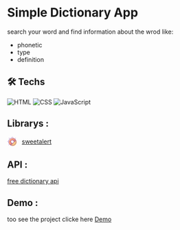 # Simple Dictionary App

search your word and find information about the wrod like:

- phonetic
- type
- definition

## 🛠 Techs

![HTML](https://img.shields.io/badge/HTML5-E34F26?style=for-the-badge&logo=html5&logoColor=white)
![CSS](https://img.shields.io/badge/CSS3-1572B6?style=for-the-badge&logo=css3&logoColor=white)
![JavaScript](https://img.shields.io/badge/JavaScript-323330?style=for-the-badge&logo=javascript&logoColor=F7DF1E)

## Librarys :

<div style="display: flex;align-items: center;gap:10px;">
<svg width="24px" xmlns="http://www.w3.org/2000/svg" viewBox="15.4 -120.3 269.3 269.3"><circle id="lower_circle" cx="161.8" cy="27" r="100.2" fill="#fdcc80"></circle><circle id="inner_circle" cx="149.4" cy="14.2" r="36.8" fill="#fff"></circle><path id="upper_frosting" d="M108.7 105.5c-6.6.3-31.9-13.4-42.4-49.5-1.9-6.6-4.5-16.8-4.5-29.6 0-55 44.6-99.6 99.6-99.6 13.1 0 23.5 2.7 29.6 4.5 34.4 10.4 48 34.1 44.9 40.5s-10.6-3.4-22.9-2.5c-1.4.1-4.2 4-4.2 6.2 0 7.2 13.5 12.7 14.6 15.9 1.7 5 3.4 6.2 2.3 9.5-1.5 4.8-2.9 3.6-5.2 5.9-.9.9-5.6.7-16.6-1.7-5.9-1.3-18-11.2-18-11.4 0-.4-16.2-13.3-30.2-14.8-6.6-.7-28.1-2.8-39.2 19.2-.5 1.1-4.4 20-4.2 22.5.9 11.9 7 24.7 12.1 27.5 11.7 6.4 12.9 14.7 12.8 14.4-.1-.4 7.8 14.7 8.2 17.3.3 2.1-.8 7.4-3.7 8.7-3.5 1.5-7.7-1.7-8.4-2.1-.8-.5-10.7-16.3-19.5-13.1-.8.3-6 3.7-7.6 5-.3.2 4.8 15.4 5.6 18.5.5 1.8-2.3 8.7-3.1 8.7z" opacity=".5" fill="#fa7471"></path><g id="sprinkles"><path d="M135.1-69.3h-.2c-2.3.4-3.8 2.6-3.4 4.9.4 2.3 2.6 3.8 4.9 3.4.8-.1 1.5-.5 2.1-1 1-.9 1.6-2.3 1.4-3.7-.3-2.3-2.5-3.9-4.8-3.6z" style="fill: rgb(250, 116, 113);"></path><path d="M181.7-65c-2.3-.1-4.3 1.7-4.5 4l-.5 8.4c-.1 2.3 1.7 4.3 4 4.5 1.2.1 2.2-.3 3.1-1.1.8-.7 1.3-1.7 1.4-2.9l.5-8.4c.1-2.4-1.7-4.4-4-4.5z" style="fill: rgb(250, 116, 113);"></path><path d="M94.4 47.1c-2.3-.1-4.3 1.7-4.5 4l-.5 8.4c-.1 2.3 1.7 4.3 4 4.5 1.2.1 2.2-.3 3.1-1.1.8-.7 1.3-1.7 1.4-2.9l.5-8.4c.1-2.4-1.7-4.4-4-4.5z" style="fill: rgb(250, 116, 113);"></path><path d="M65.4 1.7c-2.3-.1-4.3 1.7-4.5 4l-.5 8.4c-.1 2.3 1.7 4.3 4 4.5 1.2.1 2.2-.3 3.1-1.1s1.3-1.7 1.4-2.9l.5-8.4c.1-2.3-1.7-4.3-4-4.5z" style="fill: rgb(165, 117, 183);"></path><path d="M157.2-61.8l-6.2 5.6c-1.7 1.6-1.9 4.2-.3 6 1.6 1.7 4.2 1.9 6 .3l6.2-5.6c1.7-1.6 1.9-4.2.3-6s-4.3-1.9-6-.3z" style="fill: rgb(165, 117, 183);"></path><path d="M93.8-23.3l-8.3-.5c-2.3-.1-4.3 1.7-4.5 4s1.7 4.3 4 4.5l8.3.5c1.2.1 2.2-.3 3.1-1.1.8-.7 1.3-1.7 1.4-2.9.1-2.4-1.7-4.4-4-4.5z" style="fill: rgb(250, 116, 113);"></path><path d="M189.1-35.1l-8.3-.5c-2.3-.1-4.3 1.7-4.5 4s1.7 4.3 4 4.5l8.3.5c1.2.1 2.2-.3 3.1-1.1s1.3-1.7 1.4-2.9c.1-2.4-1.6-4.4-4-4.5z" style="fill: rgb(165, 117, 183);"></path><path d="M132.4-42.3l-7.1-4.4c-2-1.2-4.6-.6-5.8 1.4-1.2 2-.6 4.6 1.4 5.8l7.1 4.4c1 .6 2.1.8 3.2.5 1.1-.2 2-.9 2.6-1.9 1.1-2 .5-4.6-1.4-5.8z" style="fill: rgb(250, 116, 113);"></path><path d="M88.2 5.7c-2.1 1.1-2.8 3.7-1.7 5.7l4 7.4c1.1 2.1 3.7 2.8 5.7 1.7 1.1-.6 1.8-1.6 2.1-2.7.3-1 .1-2.1-.4-3l-4-7.4c-1.1-2-3.7-2.8-5.7-1.7z" style="fill: rgb(165, 117, 183);"></path></g><g class="hair"><path d="M232.5-83.3c-2.2 3.1-4.6 6-7.2 8.7-1.8 1.9-1.7 4.9.1 6.7 1.9 1.8 4.9 1.7 6.7-.1 2.9-3 5.6-6.3 8-9.7 1.5-2.1 1-5.1-1.1-6.6s-5-1.1-6.5 1z" style="fill: rgb(165, 117, 183);"></path><path d="M144.7-113.4c.2 3.7.2 7.5-.2 11.2-.2 2.6 1.7 4.9 4.3 5.1 2.6.2 4.9-1.7 5.1-4.3.4-4.2.4-8.4.2-12.6-.2-2.6-2.4-4.6-5-4.4-2.5.1-4.5 2.4-4.4 5z" style="fill: rgb(165, 117, 183);"></path><path d="M59.3-75.7c3.1 2.2 6 4.5 8.7 7.1 1.9 1.8 4.9 1.7 6.7-.2s1.7-4.9-.2-6.7c-3-2.9-6.3-5.5-9.8-8-2.1-1.5-5.1-1-6.6 1.1s-1 5.2 1.2 6.7z" style="fill: rgb(165, 117, 183);"></path><path d="M22.6 11.6c3.7-.2 7.5-.1 11.2.3 2.6.3 4.9-1.6 5.2-4.2s-1.6-4.9-4.2-5.2c-4.2-.4-8.4-.5-12.6-.3-2.6.1-4.6 2.3-4.5 4.9.1 2.7 2.3 4.7 4.9 4.5z" style="fill: rgb(165, 117, 183);"></path><path d="M60.2 102.2c2.2-3 4.6-5.9 7.2-8.6 1.8-1.9 1.8-4.9-.1-6.7-1.9-1.8-4.9-1.8-6.7.1-2.9 3-5.6 6.3-8.1 9.7-1.5 2.1-1 5.1 1.1 6.6 2.1 1.4 5 1 6.6-1.1z" style="fill: rgb(165, 117, 183);"></path></g><circle cx="149.1" cy="15" r="99.4" style="stroke-width: 8.2; stroke: rgb(138, 61, 155); fill: none; stroke-miterlimit: 10;"></circle><g id="side_swirl"><path d="M192.5 5.6c4.2-4.4 9.6.5 13.6 2.9 4 2.3 7.9 3.4 12.4 2.3 8.7-1.9 13.9-9.9 10.2-18.5-1.9-4.4-5.5-7.4-9.5-9.8-2.3-1.4-5.5-2.5-7-4.9-2.6-4.1 2.6-5.6 5.7-4.4 4.6 1.7 8.3 3.1 13.2 1.4 3.5-1.2 7.6-1.6 8.2-6.1.7-5.3-7.4-7.6-8.1-2.2-.1.2-.1.5-.2.7.8-.6 1.7-1.3 2.5-1.9-1.6.6-3.3 1-4.9 1.5-3.2 1-5.2-.1-8-1.3-4.2-1.6-8.7-1.6-12.6.9-8.9 5.9-4.6 16.6 2.8 21.3 3.9 2.5 10.3 4.7 10.5 10.2.2 6.1-7.6 5.7-11.2 3.6-7.7-4.5-16.2-9.3-23.7-1.6-3.6 3.9 2.3 9.8 6.1 5.9z" style="fill: rgb(138, 61, 155);"></path><path d="M132.5 56.1c-.9 3.8-.5 7.5 1.3 11 1.8 3.6 7.8 8 7.6 12.1-.1 3.1-2.8 4.1-5.5 3.5s-4.2-2.3-5.7-4.5c-2.3-3.3-4.5-6.6-8.2-8.5-6.7-3.5-15.8-3-19.4 4.4-1.8 3.7-2.1 8.1-.9 12.1.7 2.3 2 4.3 3.3 6.3.7 1.2 1.6 2.2 1.3 3.7-.4 1.7-1.3 1.6-3.1 1.8-5.3.6-5.4 9 0 8.4 4-.5 8.2-1.3 10.5-4.9 2.3-3.7 1.4-8.1-.6-11.7-1.4-2.6-3.5-4.9-3.7-7.9-.3-4.2 2.2-6.4 6.2-5.5 5.8 1.3 7.2 7.2 11.1 11 5.7 5.5 17.4 5.9 21.4-1.7 2.1-3.9 2.2-8.7.1-12.6-2.5-4.6-9-8.8-7.6-14.6 1.2-5.4-6.9-7.7-8.1-2.4z" style="fill: rgb(138, 61, 155);"></path><path d="M138.2-20c13.4-2.9 27.6-.7 37.5 9.4 7.8 8 11.8 19.6 10.2 30.7-3.9 27.4-37.5 39.4-58.4 22-12.2-10.2-14.2-25.9-10.4-40.6 1.4-5.6-7.2-8-8.7-2.4-4.2 16.3-2.4 33.7 9.6 46.4 9.3 9.9 23.6 15.2 37.1 13.8 17.5-1.8 32.6-13.9 38.1-30.7 4.6-13.9 1.4-29.7-7.4-41.3-11.9-15.7-31.3-20-49.9-16-5.7 1.2-3.3 9.9 2.3 8.7z" style="fill: rgb(138, 61, 155);"></path><path d="M99.3-54.8l-8 2.4c-2.2.7-3.5 3-2.9 5.2.7 2.2 3 3.5 5.2 2.9l8-2.4c1.1-.3 2-1.1 2.5-2s.7-2.1.3-3.2c-.5-2.2-2.9-3.5-5.1-2.9z" style="fill: rgb(165, 117, 183);"></path><path d="M81.8 30.7h-.2c-3.2.6-4.9 4.7-1.8 7.7 2.1 1.2 4.1.8 5.4-.4 1-.9 1.6-2.3 1.4-3.7-.4-2.3-2.5-3.9-4.8-3.6z" style="fill: rgb(250, 116, 113);"></path><path d="M124.3-21.7c-3.2 1.7-6.1 4.3-8.3 7.1-1.4 1.8-1.1 4.9.8 6.3 2 1.5 4.7 1.1 6.3-.8.4-.5.8-.9 1.2-1.4l.1-.1c.2-.3.6-.5.8-.8.6-.4 1-.9 1.6-1.3.3-.3.6-.4.9-.6.8-.5-.6.3.1-.1 2-1.1 3.5-3.6 2.3-6-.9-2-3.5-3.5-5.8-2.3z" style="fill: rgb(138, 61, 155);"></path></g></svg>
<a href="https://sweetalert2.github.io/">sweetalert</a>

</div>

## API :

[free dictionary api](https://dictionaryapi.dev/)

## Demo :

too see the project clicke here [Demo](https://mohammad-noohi.github.io/dictionary-app/)
